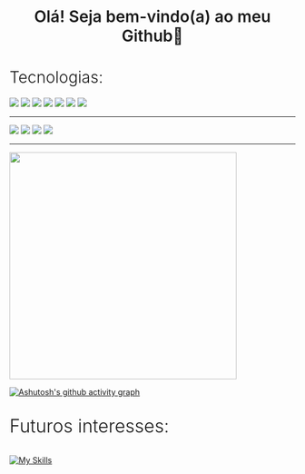 
<div align="center">
<h1 style="font-weight: 600">Olá! Seja bem-vindo(a) ao meu Github👋</h1>
<!--<p style="font-weight: 500">⚜️ Sou um estudante programador front-end e UI/UX ⚜️ </p>
  
  [![Typing SVG](https://readme-typing-svg.herokuapp.com?font=Fira+Code&weight=700&size=16&duration=3500&pause=1000&color=722EF7&center=true&vCenter=true&width=435&lines=Frond-end+developer;UI%2FUX+designer)](https://git.io/typing-svg)
  <br>
  <br>
  <br>
  <br>
  <br>
<div>
<img src="https://i.imgur.com/h1uJISw_d.webp?maxwidth=760&fidelity=grand" width=400> 
</div>

  <br>
  <br>
  <br>
  <br>
  <br>
  
<div style="display: flex; justify-content: space-between;">
  
  ![Top Langs](https://github-readme-stats.vercel.app/api/top-langs/?username=vrmtdev&theme=midnight-purple)
  
  <!--<img src="https://github-readme-stats.vercel.app/api/top-langs/?username=vrmtdev&theme=blue-green" alt="Top Langs" />-->
</div>
<h1 style="font-weight: 300">Tecnologias:</h1>

<img src="https://img.shields.io/badge/React-20232A?style=for-the-badge&logo=react&logoColor=61DAFB">
<img src="https://img.shields.io/badge/Bootstrap-563D7C?style=for-the-badge&logo=bootstrap&logoColor=white">
<img src="https://img.shields.io/badge/Tailwind_CSS-38B2AC?style=for-the-badge&logo=tailwind-css&logoColor=white">
<img src="https://img.shields.io/badge/HTML5-E34F26?style=for-the-badge&logo=html5&logoColor=white">
<img src="https://img.shields.io/badge/CSS3-1572B6?style=for-the-badge&logo=css3&logoColor=white">
<img src="https://img.shields.io/badge/Sass-CC6699?style=for-the-badge&logo=sass&logoColor=white">
<img src="https://img.shields.io/badge/JavaScript-F7DF1E?style=for-the-badge&logo=javascript&logoColor=black">


-----------------



<img src="https://img.shields.io/badge/Adobe%20Photoshop-31A8FF?style=for-the-badge&logo=Adobe%20Photoshop&logoColor=black">
<img src="https://img.shields.io/badge/Adobe%20Illustrator-FF9A00?style=for-the-badge&logo=adobe%20illustrator&logoColor=white">
<img src="https://img.shields.io/badge/Adobe%20after%20affects-CF96FD?style=for-the-badge&logo=Adobe%20after%20effects&logoColor=393665">
<img src="https://img.shields.io/badge/Figma-F24E1E?style=for-the-badge&logo=figma&logoColor=white">

----------

<div>
<img src="https://user-images.githubusercontent.com/74038190/229223263-cf2e4b07-2615-4f87-9c38-e37600f8381a.gif" width=400> 
</div>

[![Ashutosh's github activity graph](https://github-readme-activity-graph.vercel.app/graph?username=vrmtdev&bg_color=160920&color=9e4c98&line=7a12e2&point=3e3838&area=true&hide_border=true)](https://github.com/ashutosh00710/github-readme-activity-graph)


<p style="font-weight: 300; font-size: 2rem;"> Futuros interesses: </p>

[![My Skills](https://skillicons.dev/icons?i=angular,typescript,graphql,nextjs,nodejs,mysql)](https://skillicons.dev)

</div>
